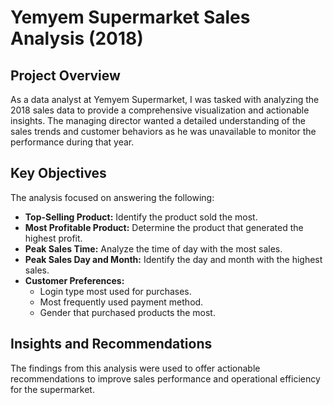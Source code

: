 # Yemyem Supermarket Sales Analysis (2018)

## Project Overview
As a data analyst at Yemyem Supermarket, I was tasked with analyzing the 2018 sales data to provide a comprehensive visualization and actionable insights. The managing director wanted a detailed understanding of the sales trends and customer behaviors as he was unavailable to monitor the performance during that year.

## Key Objectives
The analysis focused on answering the following:
- **Top-Selling Product:** Identify the product sold the most.
- **Most Profitable Product:** Determine the product that generated the highest profit.
- **Peak Sales Time:** Analyze the time of day with the most sales.
- **Peak Sales Day and Month:** Identify the day and month with the highest sales.
- **Customer Preferences:**
  - Login type most used for purchases.
  - Most frequently used payment method.
  - Gender that purchased products the most.

## Insights and Recommendations
The findings from this analysis were used to offer actionable recommendations to improve sales performance and operational efficiency for the supermarket.


